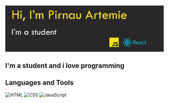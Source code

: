 ![Header](https://github.com/ArtemiePirnau/ArtemiePirnau/blob/main/banner.jpg)

## I'm a student and i love programming

## Languages and Tools

![HTML](https://img.shields.io/badge/HTML-E34F26??style=for-the-badge&logo=)
![CSS](https://img.shields.io/badge/CSS-1572B6??style=for-the-badge&logo=css)
![JavaScript](https://img.shields.io/badge/JavaScript-ff283a??style=for-the-badge&logo=js)

